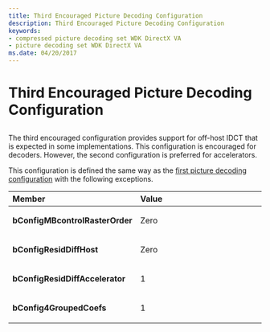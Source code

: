 ```yaml
---
title: Third Encouraged Picture Decoding Configuration
description: Third Encouraged Picture Decoding Configuration
keywords:
- compressed picture decoding set WDK DirectX VA
- picture decoding set WDK DirectX VA
ms.date: 04/20/2017
---
```


# Third Encouraged Picture Decoding Configuration


## <span id="ddk_third_encouraged_picture_decoding_configuration_gg"></span><span id="DDK_THIRD_ENCOURAGED_PICTURE_DECODING_CONFIGURATION_GG"></span>


The third encouraged configuration provides support for off-host IDCT that is expected in some implementations. This configuration is encouraged for decoders. However, the second configuration is preferred for accelerators.

This configuration is defined the same way as the [first picture decoding configuration](first-picture-decoding-configuration.md) with the following exceptions.

<table>
<colgroup>
<col width="50%" />
<col width="50%" />
</colgroup>
<thead>
<tr class="header">
<th align="left">Member</th>
<th align="left">Value</th>
</tr>
</thead>
<tbody>
<tr class="odd">
<td align="left"><p><strong>bConfigMBcontrolRasterOrder</strong></p></td>
<td align="left"><p>Zero</p></td>
</tr>
<tr class="even">
<td align="left"><p><strong>bConfigResidDiffHost</strong></p></td>
<td align="left"><p>Zero</p></td>
</tr>
<tr class="odd">
<td align="left"><p><strong>bConfigResidDiffAccelerator</strong></p></td>
<td align="left"><p>1</p></td>
</tr>
<tr class="even">
<td align="left"><p><strong>bConfig4GroupedCoefs</strong></p></td>
<td align="left"><p>1</p></td>
</tr>
</tbody>
</table>

 

 

 





